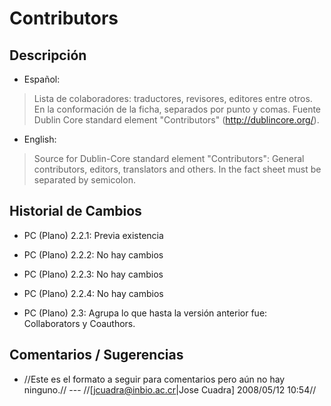 # Contributors #


## Descripción ##
  * Español:
> Lista de colaboradores: traductores, revisores, editores entre otros. En la conformación de la ficha, separados por punto y comas. Fuente Dublin Core standard element "Contributors" (http://dublincore.org/).

  * English:
> Source for Dublin-Core standard element "Contributors": General contributors, editors, translators and others. In the fact sheet must be separated by semicolon.


## Historial de Cambios ##
  * PC (Plano) 2.2.1: Previa existencia

  * PC (Plano) 2.2.2: No hay cambios

  * PC (Plano) 2.2.3: No hay cambios

  * PC (Plano) 2.2.4: No hay cambios

  * PC (Plano) 2.3:  Agrupa lo que hasta la versión anterior fue: Collaborators y Coauthors.


## Comentarios / Sugerencias ##

  * //Este es el formato a seguir para comentarios pero aún no hay ninguno.// --- //[jcuadra@inbio.ac.cr|Jose Cuadra] 2008/05/12 10:54//
